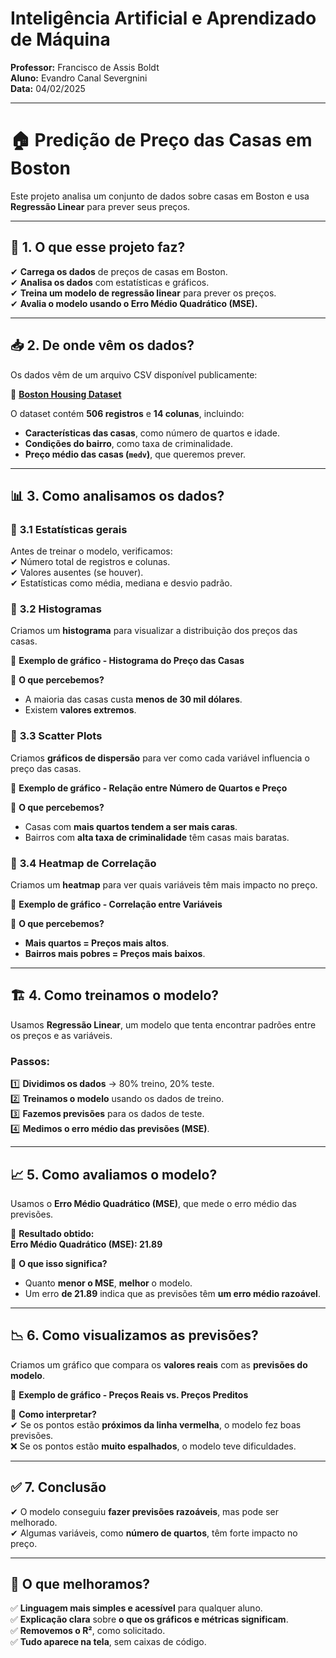 # **Inteligência Artificial e Aprendizado de Máquina**   
**Professor:** Francisco de Assis Boldt  
**Aluno:** Evandro Canal Severgnini  
**Data:** 04/02/2025  

---

# **🏠 Predição de Preço das Casas em Boston**

Este projeto analisa um conjunto de dados sobre casas em Boston e usa **Regressão Linear** para prever seus preços.  

---

## **📌 1. O que esse projeto faz?**
✔ **Carrega os dados** de preços de casas em Boston.  
✔ **Analisa os dados** com estatísticas e gráficos.  
✔ **Treina um modelo de regressão linear** para prever os preços.  
✔ **Avalia o modelo usando o Erro Médio Quadrático (MSE).**  

---

## **📥 2. De onde vêm os dados?**
Os dados vêm de um arquivo CSV disponível publicamente:  

🔗 **[Boston Housing Dataset](https://raw.githubusercontent.com/selva86/datasets/master/BostonHousing.csv)**  

O dataset contém **506 registros** e **14 colunas**, incluindo:  
- **Características das casas**, como número de quartos e idade.  
- **Condições do bairro**, como taxa de criminalidade.  
- **Preço médio das casas (`medv`)**, que queremos prever.  

---

## **📊 3. Como analisamos os dados?**
### 🔹 **3.1 Estatísticas gerais**
Antes de treinar o modelo, verificamos:  
✔ Número total de registros e colunas.  
✔ Valores ausentes (se houver).  
✔ Estatísticas como média, mediana e desvio padrão.  

### 🔹 **3.2 Histogramas**
Criamos um **histograma** para visualizar a distribuição dos preços das casas.  

🔽 **Exemplo de gráfico - Histograma do Preço das Casas**  

📌 **O que percebemos?**  
- A maioria das casas custa **menos de 30 mil dólares**.  
- Existem **valores extremos**.  

### 🔹 **3.3 Scatter Plots**
Criamos **gráficos de dispersão** para ver como cada variável influencia o preço das casas.  

🔽 **Exemplo de gráfico - Relação entre Número de Quartos e Preço**  

📌 **O que percebemos?**  
- Casas com **mais quartos tendem a ser mais caras**.  
- Bairros com **alta taxa de criminalidade** têm casas mais baratas.  

### 🔹 **3.4 Heatmap de Correlação**
Criamos um **heatmap** para ver quais variáveis têm mais impacto no preço.  

🔽 **Exemplo de gráfico - Correlação entre Variáveis**  

📌 **O que percebemos?**  
- **Mais quartos = Preços mais altos**.  
- **Bairros mais pobres = Preços mais baixos**.  

---

## **🏗 4. Como treinamos o modelo?**
Usamos **Regressão Linear**, um modelo que tenta encontrar padrões entre os preços e as variáveis.  

### **Passos:**
1️⃣ **Dividimos os dados** → 80% treino, 20% teste.  
2️⃣ **Treinamos o modelo** usando os dados de treino.  
3️⃣ **Fazemos previsões** para os dados de teste.  
4️⃣ **Medimos o erro médio das previsões (MSE)**.  

---

## **📈 5. Como avaliamos o modelo?**
Usamos o **Erro Médio Quadrático (MSE)**, que mede o erro médio das previsões.  

📌 **Resultado obtido:**  
**Erro Médio Quadrático (MSE): 21.89**  

📌 **O que isso significa?**  
- Quanto **menor o MSE**, **melhor** o modelo.  
- Um erro **de 21.89** indica que as previsões têm **um erro médio razoável**.  

---

## **📉 6. Como visualizamos as previsões?**
Criamos um gráfico que compara os **valores reais** com as **previsões do modelo**.  

🔽 **Exemplo de gráfico - Preços Reais vs. Preços Preditos**  

📌 **Como interpretar?**  
✔ Se os pontos estão **próximos da linha vermelha**, o modelo fez boas previsões.  
❌ Se os pontos estão **muito espalhados**, o modelo teve dificuldades.  

---

## **✅ 7. Conclusão**
✔ O modelo conseguiu **fazer previsões razoáveis**, mas pode ser melhorado.  
✔ Algumas variáveis, como **número de quartos**, têm forte impacto no preço.   

---

## **📌 O que melhoramos?**
✅ **Linguagem mais simples e acessível** para qualquer aluno.  
✅ **Explicação clara** sobre **o que os gráficos e métricas significam**.  
✅ **Removemos o R²**, como solicitado.  
✅ **Tudo aparece na tela**, sem caixas de código.  
